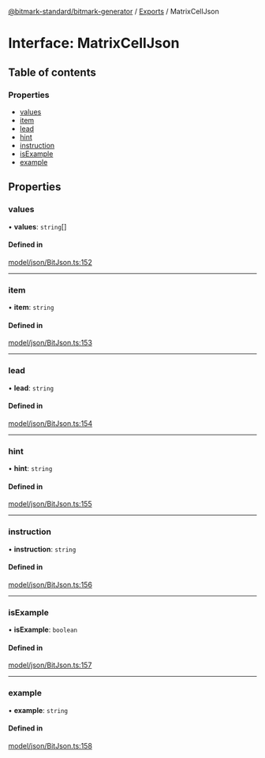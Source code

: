 [@bitmark-standard/bitmark-generator](../API.md) / [Exports](../modules.md) / MatrixCellJson

# Interface: MatrixCellJson

## Table of contents

### Properties

- [values](MatrixCellJson.md#values)
- [item](MatrixCellJson.md#item)
- [lead](MatrixCellJson.md#lead)
- [hint](MatrixCellJson.md#hint)
- [instruction](MatrixCellJson.md#instruction)
- [isExample](MatrixCellJson.md#isExample)
- [example](MatrixCellJson.md#example)

## Properties

### values

• **values**: `string`[]

#### Defined in

[model/json/BitJson.ts:152](https://github.com/getMoreBrain/bitmark-generator/blob/de39d9c/src/model/json/BitJson.ts#L152)

___

### item

• **item**: `string`

#### Defined in

[model/json/BitJson.ts:153](https://github.com/getMoreBrain/bitmark-generator/blob/de39d9c/src/model/json/BitJson.ts#L153)

___

### lead

• **lead**: `string`

#### Defined in

[model/json/BitJson.ts:154](https://github.com/getMoreBrain/bitmark-generator/blob/de39d9c/src/model/json/BitJson.ts#L154)

___

### hint

• **hint**: `string`

#### Defined in

[model/json/BitJson.ts:155](https://github.com/getMoreBrain/bitmark-generator/blob/de39d9c/src/model/json/BitJson.ts#L155)

___

### instruction

• **instruction**: `string`

#### Defined in

[model/json/BitJson.ts:156](https://github.com/getMoreBrain/bitmark-generator/blob/de39d9c/src/model/json/BitJson.ts#L156)

___

### isExample

• **isExample**: `boolean`

#### Defined in

[model/json/BitJson.ts:157](https://github.com/getMoreBrain/bitmark-generator/blob/de39d9c/src/model/json/BitJson.ts#L157)

___

### example

• **example**: `string`

#### Defined in

[model/json/BitJson.ts:158](https://github.com/getMoreBrain/bitmark-generator/blob/de39d9c/src/model/json/BitJson.ts#L158)
